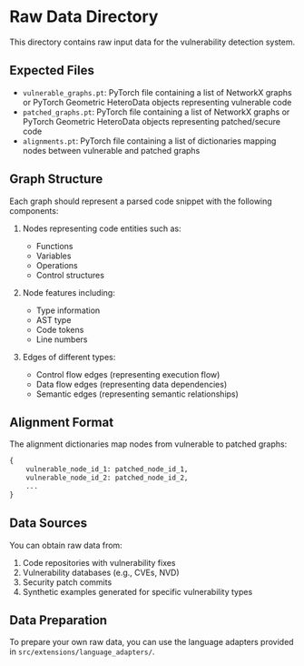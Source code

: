 # Raw Data Directory

This directory contains raw input data for the vulnerability detection system.

## Expected Files

- `vulnerable_graphs.pt`: PyTorch file containing a list of NetworkX graphs or PyTorch Geometric HeteroData objects representing vulnerable code
- `patched_graphs.pt`: PyTorch file containing a list of NetworkX graphs or PyTorch Geometric HeteroData objects representing patched/secure code
- `alignments.pt`: PyTorch file containing a list of dictionaries mapping nodes between vulnerable and patched graphs

## Graph Structure

Each graph should represent a parsed code snippet with the following components:

1. Nodes representing code entities such as:
   - Functions
   - Variables
   - Operations
   - Control structures
   
2. Node features including:
   - Type information
   - AST type
   - Code tokens
   - Line numbers
   
3. Edges of different types:
   - Control flow edges (representing execution flow)
   - Data flow edges (representing data dependencies)
   - Semantic edges (representing semantic relationships)

## Alignment Format

The alignment dictionaries map nodes from vulnerable to patched graphs:

```python
{
    vulnerable_node_id_1: patched_node_id_1,
    vulnerable_node_id_2: patched_node_id_2,
    ...
}
```

## Data Sources

You can obtain raw data from:

1. Code repositories with vulnerability fixes
2. Vulnerability databases (e.g., CVEs, NVD)
3. Security patch commits
4. Synthetic examples generated for specific vulnerability types

## Data Preparation

To prepare your own raw data, you can use the language adapters provided in `src/extensions/language_adapters/`.